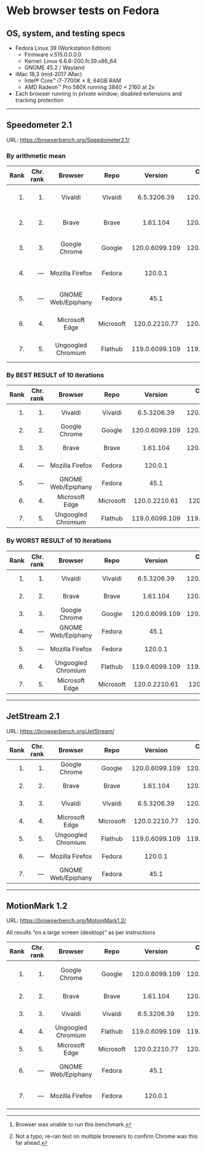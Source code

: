 # Web browser tests on Fedora

## OS, system, and testing specs

- Fedora Linux 39 (Workstation Edition)
  - Firmware v.515.0.0.0.0
  - Kernel: Linux 6.6.6-200.fc39.x86_64
  - GNOME 45.2 / Wayland
- iMac 18,3 (mid-2017 iMac)
  - Intel® Core™ i7-7700K × 8, 64GB RAM
  - AMD Radeon™ Pro 580X running 3840 × 2160 at 2x
- Each browser running in private window; disabled extensions and tracking protection

----

## Speedometer 2.1

URL: https://browserbench.org/Speedometer2.1/

### By arithmetic mean

| Rank | Chr.<br>rank | Browser | Repo | Version | Chromium<br>version | Score | Date |
|--:|--:|:-:|:-:|:-:|:-:|:-:|--:|
| 1. | 1. | Vivaldi | Vivaldi | 6.5.3206.39 | 120.0.6099.121 | 214 ± 8.0 (3.7%) | 2023-12-16 |
| 2. | 2. | Brave | Brave | 1.61.104 | 120.0.6099.115 | 206 ± 5.8 (2.8%) | 2023-12-16 |
| 3. | 3. | Google Chrome | Google | 120.0.6099.109 | 120.0.6099.109 | 206 ± 7.6 (3.7%) | 2023-12-16 |
| 4. | &mdash; | Mozilla Firefox | Fedora | 120.0.1 | &mdash; | 199 ± 9.1 (4.6%) | 2023-12-16 |
| 5. | &mdash; | GNOME Web/Epiphany | Fedora | 45.1 | &mdash; | 183 ± 2.6 (1.4%) | 2023-12-16 |
| 6. | 4. | Microsoft Edge | Microsoft | 120.0.2210.77 | 120.0.6099.110 | 169 ± 4.8 (2.9%) | 2023-12-16 |
| 7. | 5. | Ungoogled Chromium | Flathub | 119.0.6099.109 | 119.0.6099.109 | 166 ± 4.7 (2.9%) | 2023-12-16 |

### By BEST RESULT of 10 iterations

| Rank | Chr.<br>rank | Browser | Repo | Version | Chromium<br>version | Runs/<br>min. | Date |
|--:|--:|:-:|:-:|:-:|:-:|:-:|--:|
| 1. | 1. | Vivaldi | Vivaldi | 6.5.3206.39 | 120.0.6099.121 | 225.4 | 2023-12-16 |
| 2. | 2. | Google Chrome | Google | 120.0.6099.109 | 120.0.6099.109 | 219.7 | 2023-12-16 |
| 3. | 3. | Brave | Brave | 1.61.104 | 120.0.6099.115 | 215.7 | 2023-12-16 |
| 4. | &mdash; | Mozilla Firefox | Fedora | 120.0.1 | &mdash; | 210.8 | 2023-12-16 |
| 5. | &mdash; | GNOME Web/Epiphany | Fedora | 45.1 | &mdash; | 188.5 | 2023-12-16 |
| 6. | 4. | Microsoft Edge | Microsoft | 120.0.2210.61 | 120.0.6099.71  | 175.7 | 2023-12-16 |
| 7. | 5. | Ungoogled Chromium | Flathub | 119.0.6099.109 | 119.0.6099.109 | 173.9 | 2023-12-16 |

### By WORST RESULT of 10 iterations

| Rank | Chr.<br>rank | Browser | Repo | Version | Chromium<br>version | Runs/<br>min. | Date |
|--:|--:|:-:|:-:|:-:|:-:|:-:|--:|
| 1. | 1. | Vivaldi | Vivaldi | 6.5.3206.39 | 120.0.6099.121 | 193.8 | 2023-12-16  |
| 2. | 2. | Brave | Brave | 1.61.104 | 120.0.6099.115 | 187.6 | 2023-12-16 |
| 3. | 3. | Google Chrome | Google | 120.0.6099.109 | 120.0.6099.109 | 180.2 | 2023-12-16 |
| 4. | &mdash; | GNOME Web/Epiphany | Fedora | 45.1 | &mdash; | 178.4 | 2023-12-16 |
| 5. | &mdash; | Mozilla Firefox | Fedora | 120.0.1 | &mdash; | 166.5 | 2023-12-16 |
| 6. | 4. | Ungoogled Chromium | Flathub | 119.0.6099.109 | 119.0.6099.109 | 151.8 | 2023-12-16 |
| 7. | 5. | Microsoft Edge | Microsoft | 120.0.2210.61 | 120.0.6099.71  | 151.3 | 2023-12-16 |

----

## JetStream 2.1

URL: https://browserbench.org/JetStream/

| Rank | Chr.<br>rank | Browser | Repo | Version | Chromium<br>version | Score | Date |
|--:|--:|:-:|:-:|:-:|:-:|:-:|--:|
| 1. | 1. | Google Chrome | Google | 120.0.6099.109 | 120.0.6099.109 | 177.602 | 2023-12-16 |
| 2. | 2. | Brave | Brave | 1.61.104 | 120.0.6099.115 | 176.918 | 2023-12-16 |
| 3. | 3. | Vivaldi | Vivaldi | 6.5.3206.39 | 120.0.6099.121 | 176.908 | 2023-12-16 |
| 4. | 4. | Microsoft Edge | Microsoft | 120.0.2210.77 | 120.0.6099.110 | 174.280 | 2023-12-16 |
| 5. | 5. | Ungoogled Chromium | Flathub | 119.0.6099.109 | 119.0.6099.109 | 169.020 | 2023-12-16 |
| 6. | &mdash; | Mozilla Firefox | Fedora | 120.0.1 | &mdash; | 128.921 | 2023-12-16 |
| 7. | &mdash; | GNOME Web/Epiphany | Fedora | 45.1 | &mdash; | N/A[^DNF] | 2023-12-16 |

[^DNF]: Browser was unable to run this benchmark.

----

## MotionMark 1.2

URL: https://browserbench.org/MotionMark1.2/

All results “on a large screen (desktop)” as per instructions

| Rank | Chr.<br>rank | Browser | Repo | Version | Chromium<br>version | Score | Date |
|--:|--:|:-:|:-:|:-:|:-:|:-:|--:|
| 1. | 1. | Google Chrome | Google | 120.0.6099.109 | 120.0.6099.109 | 2395.40 ± 2.84%[^real] | 2023-12-16 |
| 2. | 2. | Brave | Brave | 1.61.104 | 120.0.6099.115 | 979.03 ± 2.69% | 2023-12-16 |
| 3. | 3. | Vivaldi | Vivaldi | 6.5.3206.39 | 120.0.6099.121 | 961.43 ± 2.54% | 2023-12-16 |
| 4. | 4. | Ungoogled Chromium | Flathub | 119.0.6099.109 | 119.0.6099.109 | 852.85 ± 7.82% | 2023-12-16 |
| 5. | 5. | Microsoft Edge | Microsoft | 120.0.2210.77 | 120.0.6099.110 | 843.80 ± 4.70% | 2023-12-16 |
| 6. | &mdash; | GNOME Web/Epiphany | Fedora | 45.1 | &mdash; | 262.30 ± 17.24% | 2023-12-16 |
| 7. | &mdash; | Mozilla Firefox | Fedora | 120.0.1 | &mdash; | 224.02 ± 10.22% | 2023-12-16 |

[^real]: Not a typo; re-ran test on multiple browsers to confirm Chrome was this far ahead.

<!--
----

### *Raw data*

*(Unformatted for Markdown; best viewed in “raw” form on GH/GL.)*

#### Speedometer raw data

Google Chrome v.120.0.6099.109 (Official Build) unknown (64-bit)
2023-12-16
Arithmetic Mean: 206 ± 7.6 (3.7%)
Iteration 1	180.2 runs/min  <-- WORST
Iteration 2	206.2 runs/min
Iteration 3	199.6 runs/min
Iteration 4	213.3 runs/min
Iteration 5	206.5 runs/min
Iteration 6	203.6 runs/min
Iteration 7	219.7 runs/min  <-- BEST
Iteration 8	207.8 runs/min
Iteration 9	213.8 runs/min
Iteration 10	209.1 runs/min

Brave v.1.61.104 Chromium: 120.0.6099.115 (Official Build) (64-bit)
2023-12-16
Arithmetic Mean: 206 ± 5.8 (2.8%)
Iteration 1	187.6 runs/min  <-- WORST
Iteration 2	201.4 runs/min
Iteration 3	201.4 runs/min
Iteration 4	203.1 runs/min
Iteration 5	209.6 runs/min
Iteration 6	215.7 runs/min  <-- BEST
Iteration 7	214.0 runs/min
Iteration 8	209.5 runs/min
Iteration 9	209.0 runs/min
Iteration 10	207.2 runs/min

Microsoft Edge v.120.0.2210.77 (Official build) (64-bit)
Chromium v.120.0.6099.110
2023-12-16
Arithmetic Mean: 169 ± 4.8 (2.9%)
Iteration 1	151.3 runs/min  <-- WORST
Iteration 2	169.8 runs/min
Iteration 3	170.2 runs/min
Iteration 4	170.8 runs/min
Iteration 5	167.2 runs/min
Iteration 6	175.7 runs/min  <-- BEST
Iteration 7	174.7 runs/min
Iteration 8	170.6 runs/min
Iteration 9	168.3 runs/min
Iteration 10	171.8 runs/min

Vivaldi v.6.5.3206.39 (Stable channel) stable (64-bit)
Chromium v.120.0.6099.121
2023-12-16
Arithmetic Mean: 214 ± 8.0 (3.7%)
Iteration 1	193.8 runs/min  <-- WORST
Iteration 2	207.8 runs/min
Iteration 3	209.0 runs/min
Iteration 4	224.9 runs/min
Iteration 5	203.6 runs/min
Iteration 6	209.6 runs/min
Iteration 7	224.8 runs/min
Iteration 8	225.4 runs/min  <-- BEST
Iteration 9	222.2 runs/min
Iteration 10	223.4 runs/min

Ungoogled Chromium v.120.0.6099.109 (Official Build, ungoogled-chromium) (64-bit)
2023-12-16
Arithmetic Mean: 166 ± 4.7 (2.9%)
Iteration 1	151.8 runs/min  <-- WORST
Iteration 2	166.0 runs/min
Iteration 3	165.9 runs/min
Iteration 4	168.5 runs/min
Iteration 5	173.9 runs/min  <-- BEST
Iteration 6	172.2 runs/min
Iteration 7	170.7 runs/min
Iteration 8	168.9 runs/min
Iteration 9	159.8 runs/min
Iteration 10	161.4 runs/min

Mozilla Firefox v.120.0.1 (64-bit)
2023-12-16
Arithmetic Mean: 199 ± 9.1 (4.6%)
Iteration 1	166.5 runs/min  <-- WORST
Iteration 2	204.8 runs/min
Iteration 3	210.8 runs/min  <-- BEST
Iteration 4	201.4 runs/min
Iteration 5	199.0 runs/min
Iteration 6	203.1 runs/min
Iteration 7	201.3 runs/min
Iteration 8	189.8 runs/min
Iteration 9	208.5 runs/min
Iteration 10	203.2 runs/min

GNOME Web/Epiphany v.45.1
2023-12-16
Arithmetic Mean: 183 ± 2.6 (1.4%)
Iteration 1	184.1 runs/min
Iteration 2	179.1 runs/min
Iteration 3	186.4 runs/min
Iteration 4	185.8 runs/min
Iteration 5	179.3 runs/min
Iteration 6	186.9 runs/min
Iteration 7	182.4 runs/min
Iteration 8	178.4 runs/min  <-- WORST
Iteration 9	183.1 runs/min
Iteration 10	188.5 runs/min  <-- BEST


#### JetStream raw data

Google Chrome v.120.0.6099.109 (Official Build) unknown (64-bit)
2023-12-16
Score: 177.602

Brave v.1.61.104 with Chromium: 120.0.6099.115 (Official Build) unknown (64-bit)
2023-12-16
Score: 176.918

Microsoft Edge v.120.0.2210.61 (Official build) (64-bit)
Chromium v.120.0.6099.71
2023-12-16
Score: 174.280

Vivaldi v.6.5.3206.39 (Stable channel) (64-bit)
Chromium v.120.0.6099.121
2023-12-16
Score: 176.908

Ungoogled Chromium v.120.0.6099.109 (Official Build, ungoogled-chromium) (64-bit)
2023-12-16
Score: 169.020

Mozilla Firefox v.120.0.1 (64-bit)
2023-12-16
Score: 128.921

GNOME Web/Epiphany v.45.1
2023-12-16
Score: N/A (hung on the first test and wouldn't proceed)

#### MotionMark raw data

Google Chrome v.120.0.6099.109 (Official Build) unknown (64-bit)
2023-12-16
Score: 2395.40 ± 2.84%

Brave v.1.61.104 with Chromium: 120.0.6099.115 (Official Build) unknown (64-bit)
2023-12-16
Score: 979.03 ± 2.69%

Microsoft Edge v.120.0.2210.61 (Official build) (64-bit)
Chromium v.120.0.6099.71
2023-12-16
Score: 843.80 ± 4.70%

Vivaldi v.6.5.3206.39 (Stable channel) (64-bit)
Chromium v.120.0.6099.121
2023-12-16
Score: 961.43 ± 2.54%

Ungoogled Chromium v.120.0.6099.109 (Official Build, ungoogled-chromium) (64-bit)
2023-12-16
Score: 852.85 ± 7.82%

Mozilla Firefox v.120.0.1 (64-bit)
2023-12-16
Score: 224.02 ± 10.22%

GNOME Web/Epiphany v.45.1
2023-12-16
Score: 262.30 ± 17.24%

-->